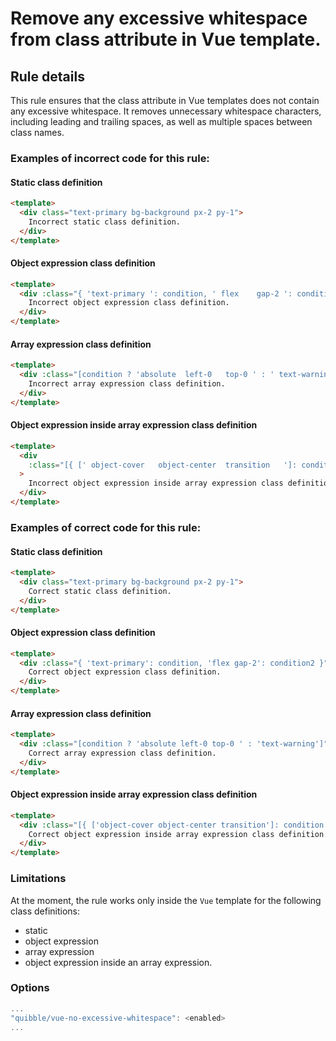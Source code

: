 # Remove any excessive whitespace from class attribute in Vue template.

## Rule details

This rule ensures that the class attribute in Vue templates does not contain any excessive whitespace. It removes unnecessary whitespace characters, including leading and trailing spaces, as well as multiple spaces between class names.

### Examples of **incorrect** code for this rule:

#### Static class definition

```html
<template>
  <div class="text-primary bg-background px-2 py-1">
    Incorrect static class definition.
  </div>
</template>

```

#### Object expression class definition

```html
<template>
  <div :class="{ 'text-primary ': condition, ' flex    gap-2 ': condition2 }">
    Incorrect object expression class definition.
  </div>
</template>

```

#### Array expression class definition

```html
<template>
  <div :class="[condition ? 'absolute  left-0   top-0 ' : ' text-warning ']" />
    Incorrect array expression class definition.
  </div>
</template>

```

#### Object expression inside array expression class definition

```html
<template>
  <div
    :class="[{ [' object-cover   object-center  transition   ']: condition }]"
  >
    Incorrect object expression inside array expression class definition.
  </div>
</template>

```

### Examples of **correct** code for this rule:

#### Static class definition

```html
<template>
  <div class="text-primary bg-background px-2 py-1">
    Correct static class definition.
  </div>
</template>

```

#### Object expression class definition

```html
<template>
  <div :class="{ 'text-primary': condition, 'flex gap-2': condition2 }">
    Correct object expression class definition.
  </div>
</template>

```

#### Array expression class definition

```html
<template>
  <div :class="[condition ? 'absolute left-0 top-0 ' : 'text-warning']" />
    Correct array expression class definition.
  </div>
</template>

```

#### Object expression inside array expression class definition

```html
<template>
  <div :class="[{ ['object-cover object-center transition']: condition }]">
    Correct object expression inside array expression class definition.
  </div>
</template>

```

### Limitations

At the moment, the rule works only inside the `Vue` template for the following class definitions:

- static
- object expression
- array expression
- object expression inside an array expression.

### Options

```js
...
"quibble/vue-no-excessive-whitespace": <enabled>
...
```
